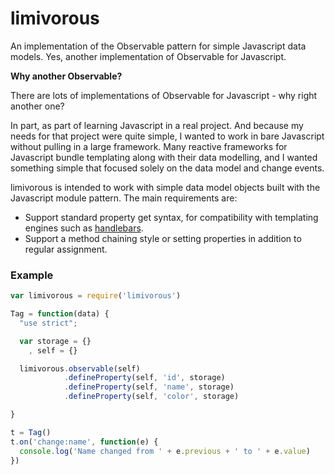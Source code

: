 # limivorous

 An implementation of the Observable pattern for simple Javascript
 data models. Yes, another implementation of Observable for
 Javascript.

**Why another Observable?**

There are lots of implementations of Observable for Javascript - why
right another one?

In part, as part of learning Javascript in a real project. And because
my needs for that project were quite simple, I wanted to work in bare
Javascript without pulling in a large framework. Many reactive
frameworks for Javascript bundle templating along with their data
modelling, and I wanted something simple that focused solely on the
data model and change events.

limivorous is intended to work with simple data model objects built
with the Javascript module pattern. The main requirements are:

* Support standard property get syntax, for compatibility with
  templating engines such as [handlebars](http://handlebarsjs.com/).
* Support a method chaining style or setting properties in addition to
  regular assignment.

### Example

```javascript
var limivorous = require('limivorous')

Tag = function(data) {
  "use strict";

  var storage = {}
    , self = {}

  limivorous.observable(self)
            .defineProperty(self, 'id', storage)
            .defineProperty(self, 'name', storage)
            .defineProperty(self, 'color', storage)

}

t = Tag()
t.on('change:name', function(e) {
  console.log('Name changed from ' + e.previous + ' to ' + e.value)
})
```
